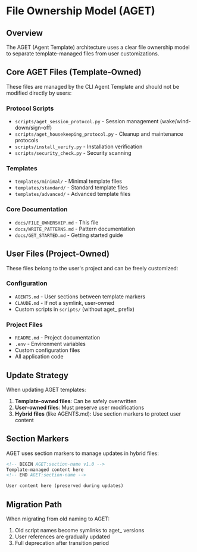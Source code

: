 # File Ownership Model (AGET)

## Overview
The AGET (Agent Template) architecture uses a clear file ownership model to separate template-managed files from user customizations.

## Core AGET Files (Template-Owned)
These files are managed by the CLI Agent Template and should not be modified directly by users:

### Protocol Scripts
- `scripts/aget_session_protocol.py` - Session management (wake/wind-down/sign-off)
- `scripts/aget_housekeeping_protocol.py` - Cleanup and maintenance protocols
- `scripts/install_verify.py` - Installation verification
- `scripts/security_check.py` - Security scanning

### Templates
- `templates/minimal/` - Minimal template files
- `templates/standard/` - Standard template files
- `templates/advanced/` - Advanced template files

### Core Documentation
- `docs/FILE_OWNERSHIP.md` - This file
- `docs/WRITE_PATTERNS.md` - Pattern documentation
- `docs/GET_STARTED.md` - Getting started guide

## User Files (Project-Owned)
These files belong to the user's project and can be freely customized:

### Configuration
- `AGENTS.md` - User sections between template markers
- `CLAUDE.md` - If not a symlink, user-owned
- Custom scripts in `scripts/` (without aget_ prefix)

### Project Files
- `README.md` - Project documentation
- `.env` - Environment variables
- Custom configuration files
- All application code

## Update Strategy
When updating AGET templates:

1. **Template-owned files**: Can be safely overwritten
2. **User-owned files**: Must preserve user modifications
3. **Hybrid files** (like AGENTS.md): Use section markers to protect user content

## Section Markers
AGET uses section markers to manage updates in hybrid files:

```markdown
<!-- BEGIN AGET:section-name v1.0 -->
Template-managed content here
<!-- END AGET:section-name -->

User content here (preserved during updates)
```

## Migration Path
When migrating from old naming to AGET:

1. Old script names become symlinks to aget_ versions
2. User references are gradually updated
3. Full deprecation after transition period